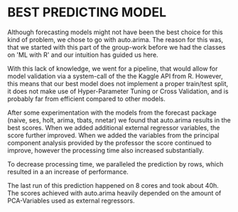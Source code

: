 # BEST PREDICTING MODEL

Although forecasting models might not have been the best choice for this kind of problem, we chose to go with auto.arima. The reason for this was, that we started with this part of the group-work before we had the classes on 'ML with R' and our intuition has guided us here.

With this lack of knowledge, we went for a pipeline, that would allow for model validation via a system-call of the the Kaggle API from R. However, this means that our best model does not implement a proper train/test split, it does not make use of Hyper-Parameter Tuning or Cross Validation, and is probably far from efficient compared to other models.

After some experimentation with the models from the forecast package (naive, ses, holt, arima, tbats, nnetar) we found that auto.arima results in the best scores. When we added additional external regressor variables, the score further improved. When we added the variables from the principal component analysis provided by the professor the score continued to improve, however the processing time also increased substantially. 

To decrease processing time, we paralleled the prediction by rows, which resulted in a an increase of performance. 

The last run of this prediction happened on 8 cores and took about 40h. The scores achieved with auto.arima heavily depended on the amount of PCA-Variables used as external regressors.
